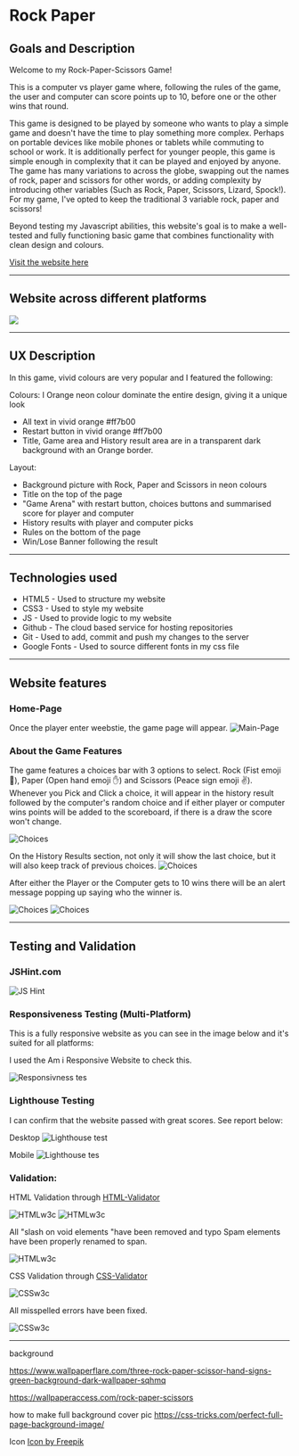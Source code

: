 # Rock Paper 

## Goals and Description
Welcome to my Rock-Paper-Scissors Game! 

This is a computer vs player game where, following the rules of the game, the user and computer can score points up to 10, before one or the other wins that round. 

This game is designed to be played by someone who wants to play a simple game and doesn't have the time to play something more complex. Perhaps on portable devices like mobile phones or tablets while commuting to school or work.  It is additionally perfect for younger people, this game is simple enough in complexity that it can be played and enjoyed by anyone. The game has many variations to across the globe, swapping out the names of rock, paper and scissors for other words, or adding complexity by introducing other variables (Such as Rock, Paper, Scissors, Lizard, Spock!). For my game, I've opted to keep the traditional 3 variable rock, paper and scissors!

Beyond testing my Javascript abilities, this website's goal is to make a well-tested and fully functioning basic game that combines functionality with clean design and colours. 


[Visit the website here](https://fbartosz86.github.io/PROJECT2/)


---

## Website across different platforms
![](assets/images/responsive.jpg)

---

## UX Description

In this game, vivid colours are very popular and I featured the following:

Colours:
I Orange neon colour dominate the entire design, giving it a unique look
- All text in vivid orange #ff7b00 
- Restart button in  vivid orange #ff7b00 
- Title, Game area and History result area are in a transparent dark background with an Orange border.

Layout:

- Background picture with Rock, Paper and Scissors in neon colours
- Title on the top of the page
- "Game Arena" with restart button, choices buttons and summarised score for player and computer
- History results with player and computer picks
- Rules on the bottom of the page
- Win/Lose Banner following the result

---
## Technologies used

- HTML5 - Used to structure my website
- CSS3 - Used to style my website
- JS - Used to provide logic to my website
- Github - The cloud based service for hosting repositories
- Git - Used to add, commit and push my changes to the server
- Google Fonts - Used to source different fonts in my css file

---
## Website features

### Home-Page
Once the player enter weebstie, the game page will appear.
![Main-Page](/assets/images/Home.png)

### About the Game Features

The game features a choices bar with 3 options to select. Rock (Fist emoji 🤜), Paper (Open hand emoji ✋) and Scissors (Peace sign emoji ✌️). Whenever you Pick and Click a choice, it will appear in the history result followed by the computer's random choice and if either player or computer wins points will be added to the scoreboard, if there is a draw the score won't change. 

![Choices](/assets/images/game1.png)

On the History Results section, not only it will show the last choice, but it will also keep track of previous choices.
![Choices](/assets/images/game2.png)

After either the Player or the Computer gets to 10 wins there will be an alert message popping up saying who the winner is.

![Choices](/assets/images/game3.png)
![Choices](/assets/images/game4.png)

---

## Testing and Validation

### JSHint.com

![JS Hint](/assets/images/jshint.png)

### Responsiveness Testing (Multi-Platform)

This is a fully responsive website as you can see in the image below and it's suited for all platforms:

I used the Am i Responsive Website to check this.

![Responsivness tes](/assets/images/responsive.jpg)

### Lighthouse Testing

I can confirm that the website passed with great scores. See report below:

Desktop
![Lighthouse test](/assets/images/LHdesktop.png)

Mobile
![Lighthouse tes](/assets/images/LHmobile.png)

### Validation:

HTML Validation through [HTML-Validator](https://validator.w3.org/)

![HTMLw3c](/assets/images/WC3HTMLInfoError1.png)
![HTMLw3c](/assets/images/WC3HTMLInfoError2.png)

All "slash on void elements "have been removed and typo Spam elements have been properly renamed to span.

![HTMLw3c](/assets/images/WC3HTMLNoErrors.png)


CSS Validation through [CSS-Validator](https://jigsaw.w3.org/css-validator/)

![CSSw3c](/assets/images/WC3CSSError.png)

All misspelled errors have been fixed.

![CSSw3c](/assets/images/WC3CSSNoError.png)

---

background

<https://www.wallpaperflare.com/three-rock-paper-scissor-hand-signs-green-background-dark-wallpaper-sqhmq>

<https://wallpaperaccess.com/rock-paper-scissors>

how to make full background cover pic
<https://css-tricks.com/perfect-full-page-background-image/>


Icon 
<a href="https://www.freepik.com/icon/rock-paper-scissors_6729598">Icon by Freepik</a>